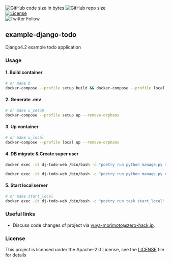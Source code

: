![GitHub code size in bytes](https://img.shields.io/github/languages/code-size/zero-hack-org/example-django-todo)
![GitHub repo size](https://img.shields.io/github/repo-size/zero-hack-org/example-django-todo)
<br/>
[![License](https://img.shields.io/badge/License-Apache%202.0-blue.svg)](https://opensource.org/licenses/Apache-2.0)
<br/>
![Twitter Follow](https://img.shields.io/twitter/follow/y_morimoto_dev?style=social)

## example-django-todo

Django4.2 example todo application

### Usage

#### 1. Build container

```bash
# or make b
docker-compose --profile setup build && docker-compose --profile local build
```

#### 2. Generate .env

```bash
# or make u_setup
docker-compose --profile setup up --remove-orphans
```

#### 3. Up container

```bash
# or make u_local
docker-compose --profile local up --remove-orphans
```

#### 4. DB migrate & Create super user

```bash
docker exec -it dj-todo-web /bin/bash -c "poetry run python manage.py migrate"

docker exec -it dj-todo-web /bin/bash -c "poetry run python manage.py createsuperuser"
```

#### 5. Start local server

```bash
# or make start_local
docker exec -it dj-todo-web /bin/bash -c "poetry run task start_local"
```

### Useful links

- Discuss code changes of project via [yuya-morimoto@zero-hack.jp](yuya-morimoto@zero-hack.jp).

### License

This project is licensed under the Apache-2.0 License, see the [LICENSE](./LICENSE) file for details
